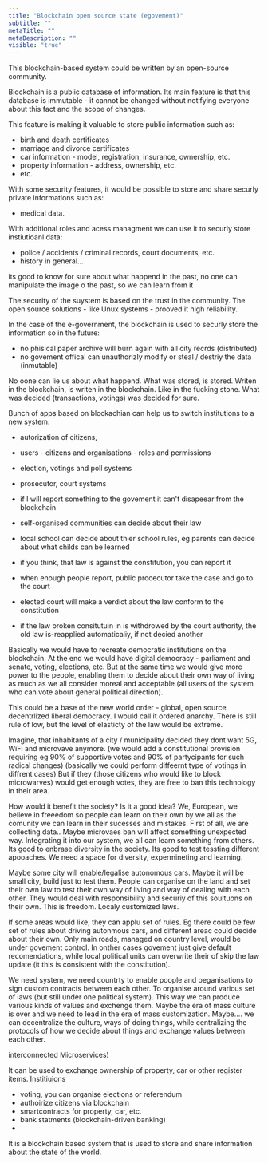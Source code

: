 ```yaml
---
title: "Blockchain open source state (egovement)"
subtitle: ""
metaTitle: ""
metaDescription: ""
visible: "true"
---
```



This blockchain-based system could be written by an open-source community.

Blockchain is a public database of information. Its main feature is that this database is immutable - it cannot be changed without notifying everyone about this fact and the scope of changes.

This feature is making it valuable to store public information such as:
  * birth and death certificates
  * marriage and divorce certificates
  * car information - model, registration, insurance, ownership, etc.
  * property information - address, ownership, etc.
  * etc.

With some security features, it would be possible to store and share securly private informations such as:
  * medical data.

With additional roles and acess managment we can use it to securly store instiutioanl data:
  * police / accidents / criminal records, court documents, etc.
  * history in general...

its good to know for sure about what happend in the past, no one can manipulate the image o the past, so we can learn from it

The security of the suystem is based on the trust in the community. The open source solutions - like Unux systems - prooved it high reliability.

In the case of the e-government, the blockchain is used to securly store the information so in the future:
  * no phisical paper archive will burn again with all city recrds (distributed)
  * no govement offical can unauthorizly modify or steal / destriy the data (inmutable)

No oone can lie us about what happend. What was stored, is stored. Writen in the blockchain, is writen in the blockchain. Like in the fucking stone.
What was decided (transactions, votings) was decided for sure.

Bunch of apps based on blockachian can help us to switch institutions to a new system:
* autorization of citizens,
* users - citizens and organisations - roles and permissions
* election, votings and poll systems
* prosecutor, court systems
* if I will report something to the govement it can't disapeear from the blockchain


* self-organised communities can decide about their law
* local school can decide about thier school rules, eg parents can decide about what childs can be learned
* if you think, that law is against the constitution, you can report it
* when enough people report, public procecutor take the case and go to the court
* elected court will make a verdict about the law conform to the constitution
* if the law broken consitutuin in is withdrowed by the court authority, the old law is-reapplied automaticaliy, if not decied another

Basically we would have to recreate democratic institutions on the blockchain.
At the end we would have digital democracy - parliament and senate, voting, elections, etc.
But at the same time we would give more power to the people, enabling them to decide about their own way of living as much as we all consider moreal and acceptable (all users of the system who can vote about general political direction).

This could be a base of the new world order - global, open source, decentrlized liberal democracy.
I would call it ordered anarchy. There is still rule of low, but the level of elasticty of the law would be extreme.

Imagine, that inhabitants of a city / municipality decided they dont want 5G, WiFi and microvave anymore.
(we would add a constitutional provision requiring eg 90% of supportive votes and 90% of partycipants for such radical changes)
(basically we could perform diffeernt type of votings in diffrent cases)
But if they (those citizens who would like to block microwarves) would get enough votes, they are free to ban this technology in their area.

How would it benefit the society?  Is it a good idea?
We, European, we believe in freeedom so people can learn on their own by we all as the comunity we can learn in their sucesses and mistakes.
First of all, we are collecting data.. Maybe microvaes ban will affect something unexpected way. Integrating it into our system, we all can learn something from others.  Its good to enbrase diversity in the society.  Its good to test tessting different apooaches. We need a space for diversity, expermineting and learning.

Maybe some city will enable/legalise autonomous cars. Maybe it will be small city, build just to test them. People can organise on the land and set their own law to test their own way of living and way of dealing with each other. They would deal with responsibility and securiy of this soultuons on their own. This is freedom. Localy customized laws.

If some areas would like, they can applu set of rules. Eg there could be few set of rules about driving autonmous cars, and different areac could decide about their own. Only main roads, managed on country level, would be under govement control. In onther cases govement just give default recomendations, while local political units can overwrite their of skip the law update (it this is consistent with the constitution).

We need system, we need countrty to enable poople and oeganisations to sign custom contracts between each other. To organise around various set of laws (but still under one political system). This way we can produce various kinds of values and exchenge them. Maybe the era of mass culture is over and we need to lead in the era of mass customization. Maybe.... we can decentralize the culture, ways of doing things, while centralizing the protocols of how we decide about things and exchange values between each other.




interconnected Microservices)


It can be used to exchange ownership of property, car or other register items.
Institiuions
* voting, you can organise elections or referendum
* authoirize citizens via blockchain
* smartcontracts for property, car, etc.
* bank statments (blockchain-driven banking)
 *
 It is a blockchain based system that is used to store and share information about the state of the world.
